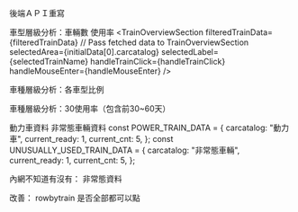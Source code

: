 後端ＡＰＩ重寫

車型層級分析：車輛數 使用率
 <TrainOverviewSection
          filteredTrainData={filteredTrainData} // Pass fetched data to TrainOverviewSection
          selectedArea={initialData[0].carcatalog}
          selectedLabel={selectedTrainName}
          handleTrainClick={handleTrainClick}
          handleMouseEnter={handleMouseEnter}
        />
        
車種層級分析：各車型比例
   <BigPieChart />

車種層級分析：30使用率（包含前30~60天）
   <UseRateAreaChart />   

動力車資料 非常態車輛資料
const POWER_TRAIN_DATA = {
    carcatalog: "動力車",
    current_ready: 1,
    current_cnt: 5,
  };
  const UNUSUALLY_USED_TRAIN_DATA = {
    carcatalog: "非常態車輛",
    current_ready: 1,
    current_cnt: 5,
  };

內網不知道有沒有：
非常態資料


改善：
rowbytrain 是否全部都可以點
